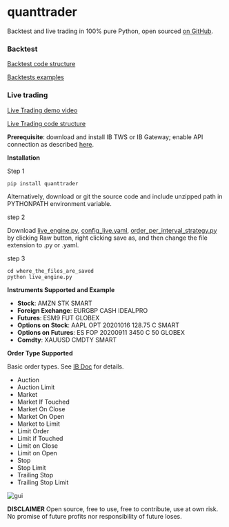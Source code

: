 # quanttrader

Backtest and live trading in 100% pure Python, open sourced [on GitHub](https://github.com/letianzj/quanttrader).

### Backtest

[Backtest code structure](https://letianzj.github.io/quanttrading-backtest.html)

[Backtests examples](https://github.com/letianzj/QuantResearch/tree/master/backtest)

### Live trading

[Live Trading demo video](https://youtu.be/CrsrTxqiXNY)

[Live Trading code structure](https://letianzj.github.io/live-trading-ib-native-python.html)

__Prerequisite__: download and install IB TWS or IB Gateway; enable API connection as described [here](https://interactivebrokers.github.io/tws-api/initial_setup.html).

__Installation__

Step 1

```shell
pip install quanttrader
```

Alternatively, download or git the source code and include unzipped path in PYTHONPATH environment variable.

step 2

Download [live_engine.py](https://github.com/letianzj/quanttrader/blob/master/examples/live_engine.py), [config_live.yaml](https://github.com/letianzj/quanttrader/blob/master/examples/config_live.yaml), [order_per_interval_strategy.py](order_per_interval_strategy.py) by clicking Raw button, right clicking save as, and then change the file extension to .py or .yaml.

step 3
```shell
cd where_the_files_are_saved
python live_engine.py
```

__Instruments Supported and Example__

* __Stock__: AMZN STK SMART
* __Foreign Exchange__: EURGBP CASH IDEALPRO
* __Futures__: ESM9 FUT GLOBEX
* __Options on Stock__: AAPL OPT 20201016 128.75 C SMART
* __Options on Futures__: ES FOP 20200911 3450 C 50 GLOBEX
* __Comdty__: XAUUSD CMDTY SMART

__Order Type Supported__

Basic order types. See [IB Doc](http://interactivebrokers.github.io/tws-api/basic_orders.html) for details.
* Auction
* Auction Limit
* Market
* Market If Touched
* Market On Close
* Market On Open
* Market to Limit
* Limit Order
* Limit if Touched
* Limit on Close
* Limit on Open
* Stop
* Stop Limit
* Trailing Stop
* Trailing Stop Limit


![gui](https://github.com/letianzj/quanttrader/blob/master/examples/gui.png)


**DISCLAIMER**
Open source, free to use, free to contribute, use at own risk. No promise of future profits nor responsibility of future loses.